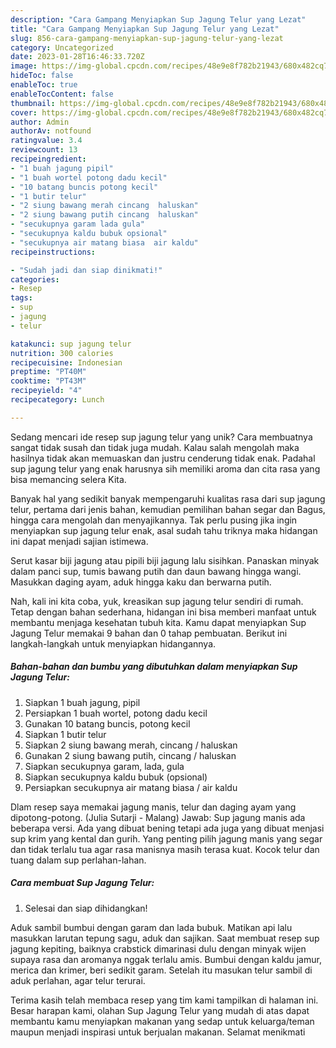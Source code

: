```yaml
---
description: "Cara Gampang Menyiapkan Sup Jagung Telur yang Lezat"
title: "Cara Gampang Menyiapkan Sup Jagung Telur yang Lezat"
slug: 856-cara-gampang-menyiapkan-sup-jagung-telur-yang-lezat
category: Uncategorized
date: 2023-01-28T16:46:33.720Z
image: https://img-global.cpcdn.com/recipes/48e9e8f782b21943/680x482cq70/sup-jagung-telur-foto-resep-utama.jpg
hideToc: false
enableToc: true
enableTocContent: false
thumbnail: https://img-global.cpcdn.com/recipes/48e9e8f782b21943/680x482cq70/sup-jagung-telur-foto-resep-utama.jpg
cover: https://img-global.cpcdn.com/recipes/48e9e8f782b21943/680x482cq70/sup-jagung-telur-foto-resep-utama.jpg
author: Admin
authorAv: notfound
ratingvalue: 3.4
reviewcount: 13
recipeingredient:
- "1 buah jagung pipil"
- "1 buah wortel potong dadu kecil"
- "10 batang buncis potong kecil"
- "1 butir telur"
- "2 siung bawang merah cincang  haluskan"
- "2 siung bawang putih cincang  haluskan"
- "secukupnya garam lada gula"
- "secukupnya kaldu bubuk opsional"
- "secukupnya air matang biasa  air kaldu"
recipeinstructions:

- "Sudah jadi dan siap dinikmati!"
categories:
- Resep
tags:
- sup
- jagung
- telur

katakunci: sup jagung telur 
nutrition: 300 calories
recipecuisine: Indonesian
preptime: "PT40M"
cooktime: "PT43M"
recipeyield: "4"
recipecategory: Lunch

---
```





Sedang mencari ide resep sup jagung telur yang unik? Cara membuatnya sangat tidak susah dan tidak juga mudah. Kalau salah mengolah maka hasilnya tidak akan memuaskan dan justru cenderung tidak enak. Padahal sup jagung telur yang enak harusnya sih memiliki aroma dan cita rasa yang bisa memancing selera Kita.





Banyak hal yang sedikit banyak mempengaruhi kualitas rasa dari sup jagung telur, pertama dari jenis bahan, kemudian pemilihan bahan segar dan Bagus, hingga cara mengolah dan menyajikannya. Tak perlu pusing jika ingin menyiapkan sup jagung telur enak,      asal sudah tahu triknya maka hidangan ini dapat menjadi sajian istimewa.














Serut kasar biji jagung atau pipili biji jagung lalu sisihkan. Panaskan minyak dalam panci sup, tumis bawang putih dan daun bawang hingga wangi. Masukkan daging ayam, aduk hingga kaku dan berwarna putih.






Nah, kali ini kita coba, yuk, kreasikan sup jagung telur sendiri di rumah. Tetap dengan bahan sederhana, hidangan ini bisa memberi manfaat untuk membantu menjaga kesehatan tubuh kita. Kamu dapat menyiapkan Sup Jagung Telur memakai 9 bahan dan 0 tahap pembuatan. Berikut ini langkah-langkah untuk menyiapkan hidangannya.

<!--inarticleads1-->

##### Bahan-bahan dan bumbu yang dibutuhkan dalam menyiapkan Sup Jagung Telur:

1. Siapkan 1 buah jagung, pipil
1. Persiapkan 1 buah wortel, potong dadu kecil
1. Gunakan 10 batang buncis, potong kecil
1. Siapkan 1 butir telur
1. Siapkan 2 siung bawang merah, cincang / haluskan
1. Gunakan 2 siung bawang putih, cincang / haluskan
1. Siapkan secukupnya garam, lada, gula
1. Siapkan secukupnya kaldu bubuk (opsional)
1. Persiapkan secukupnya air matang biasa / air kaldu


Dlam resep saya memakai jagung manis, telur dan daging ayam yang dipotong-potong. (Julia Sutarji - Malang) Jawab: Sup jagung manis ada beberapa versi. Ada yang dibuat bening tetapi ada juga yang dibuat menjasi sup krim yang kental dan gurih. Yang penting pilih jagung manis yang segar dan tidak terlalu tua agar rasa manisnya masih terasa kuat. Kocok telur dan tuang dalam sup perlahan-lahan. 

<!--inarticleads2-->

##### Cara membuat Sup Jagung Telur:


1. Selesai dan siap dihidangkan!

Aduk sambil bumbui dengan garam dan lada bubuk. Matikan api lalu masukkan larutan tepung sagu, aduk dan sajikan. Saat membuat resep sup jagung kepiting, baiknya crabstick dimarinasi dulu dengan minyak wijen supaya rasa dan aromanya nggak terlalu amis. Bumbui dengan kaldu jamur, merica dan krimer, beri sedikit garam. Setelah itu masukan telur sambil di aduk perlahan, agar telur terurai. 

Terima kasih telah membaca resep yang tim kami tampilkan di halaman ini. Besar harapan kami, olahan Sup Jagung Telur yang mudah di atas dapat membantu kamu menyiapkan makanan yang sedap untuk keluarga/teman maupun menjadi inspirasi untuk berjualan makanan. Selamat menikmati
